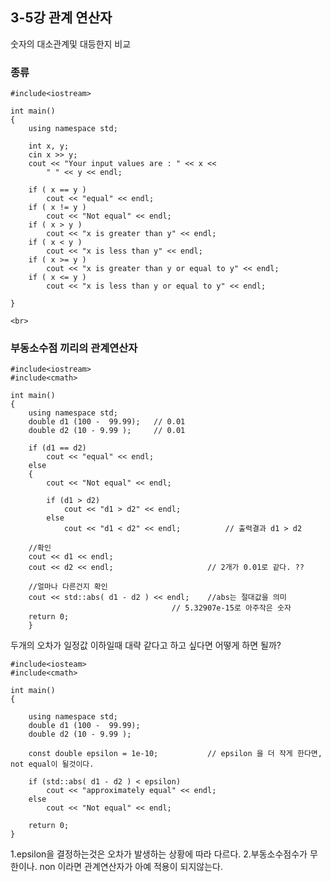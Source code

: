 ## 3-5강 관계 연산자
숫자의 대소관계및 대등한지 비교
<br>

### 종류

	#include<iostream>

	int main()
	{
		using namespace std;

		int x, y;
		cin x >> y;
		cout << "Your input values are : " << x <<
			" " << y << endl;

		if ( x == y )
			cout << "equal" << endl;
		if ( x != y )
			cout << "Not equal" << endl;
		if ( x > y )
			cout << "x is greater than y" << endl;
		if ( x < y )
			cout << "x is less than y" << endl;
		if ( x >= y )
			cout << "x is greater than y or equal to y" << endl;
		if ( x <= y )
			cout << "x is less than y or equal to y" << endl;

	}

	<br>

### 부동소수점 끼리의 관계연산자

	#include<iostream>
	#include<cmath>

	int main()
	{
		using namespace std;
		double d1 (100 -  99.99);	// 0.01
		double d2 (10 - 9.99 );		// 0.01

		if (d1 == d2)
			cout << "equal" << endl;
		else
		{
			cout << "Not equal" << endl;
			
			if (d1 > d2) 
				cout << "d1 > d2" << endl;
			else
				cout << "d1 < d2" << endl;			// 출력결과 d1 > d2
		
		//확인
		cout << d1 << endl;
		cout << d2 << endl;						// 2개가 0.01로 같다. ?? 
		
		//얼마나 다른건지 확인
		cout << std::abs( d1 - d2 ) << endl;	//abs는 절대값을 의미
										// 5.32907e-15로 아주작은 숫자
		return 0;
		}

 두개의 오차가 일정값 이하일때 대략 같다고 하고 싶다면 어떻게 하면 될까?

	#include<iosteam>
	#include<cmath>

	int main()
	{
	
		using namespace std;
		double d1 (100 -  99.99);	
		double d2 (10 - 9.99 );		

		const double epsilon = 1e-10;			// epsilon 을 더 작게 한다면, not equal이 될것이다.

		if (std::abs( d1 - d2 ) < epsilon)
			cout << "approximately equal" << endl;
		else 
			cout << "Not equal" << endl;

		return 0;
	}

1.epsilon을 결정하는것은 오차가 발생하는 상황에 따라 다르다.
2.부동소수점수가 무한이나. non 이라면 관계연산자가 아예 적용이 되지않는다.
